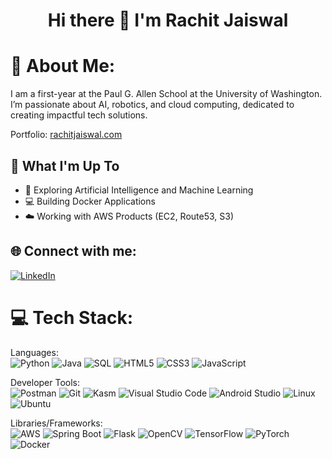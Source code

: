 <h1 align="center">Hi there 👋 I'm Rachit Jaiswal</h1>

# 💫 About Me:
I am a first-year at the Paul G. Allen School at the University of Washington. I’m passionate about AI, robotics, and cloud computing, dedicated to creating impactful tech solutions.

Portfolio: [rachitjaiswal.com](https://www.rachitjaiswal.com/)

## 🚀 What I'm Up To

- 🤖 Exploring Artificial Intelligence and Machine Learning
- 💻 Building Docker Applications
- ☁️ Working with AWS Products (EC2, Route53, S3)

## 🌐 Connect with me:
[![LinkedIn](https://img.shields.io/badge/LinkedIn-%230077B5.svg?logo=linkedin&logoColor=white)](https://www.linkedin.com/in/rachit-jaiswal-a534b5196/)

# 💻 Tech Stack:
Languages:  
![Python](https://img.shields.io/badge/python-%233776AB.svg?style=for-the-badge&logo=python&logoColor=white)  ![Java](https://img.shields.io/badge/java-%23ED8B00.svg?style=for-the-badge&logo=java&logoColor=white)  ![SQL](https://img.shields.io/badge/sql-%2307405e.svg?style=for-the-badge&logo=postgresql&logoColor=white)  ![HTML5](https://img.shields.io/badge/html5-%23E34F26.svg?style=for-the-badge&logo=html5&logoColor=white)  ![CSS3](https://img.shields.io/badge/css3-%231572B6.svg?style=for-the-badge&logo=css3&logoColor=white)  ![JavaScript](https://img.shields.io/badge/javascript-%23323330.svg?style=for-the-badge&logo=javascript&logoColor=%23F7DF1E)  

Developer Tools:  
![Postman](https://img.shields.io/badge/Postman-FF6C37?style=for-the-badge&logo=postman&logoColor=white)  ![Git](https://img.shields.io/badge/git-%23F05033.svg?style=for-the-badge&logo=git&logoColor=white)  ![Kasm](https://img.shields.io/badge/Kasm-%230A84FF.svg?style=for-the-badge&logo=kasmit&logoColor=white)  ![Visual Studio Code](https://img.shields.io/badge/Visual%20Studio%20Code-0078d7.svg?style=for-the-badge&logo=visual-studio-code&logoColor=white)  ![Android Studio](https://img.shields.io/badge/Android%20Studio-%233DDC84.svg?style=for-the-badge&logo=android-studio&logoColor=white)  ![Linux](https://img.shields.io/badge/Linux-FCC624?style=for-the-badge&logo=linux&logoColor=black)  ![Ubuntu](https://img.shields.io/badge/Ubuntu-E95420?style=for-the-badge&logo=ubuntu&logoColor=white)  

Libraries/Frameworks:  
![AWS](https://img.shields.io/badge/AWS-%23232F3E.svg?style=for-the-badge&logo=amazon-aws&logoColor=white)  ![Spring Boot](https://img.shields.io/badge/Spring_Boot-F2F4F9?style=for-the-badge&logo=spring-boot)  ![Flask](https://img.shields.io/badge/Flask-%23000.svg?style=for-the-badge&logo=flask&logoColor=white)  ![OpenCV](https://img.shields.io/badge/OpenCV-%23FFBB00.svg?style=for-the-badge&logo=opencv&logoColor=white)  ![TensorFlow](https://img.shields.io/badge/TensorFlow-%23FF6F00.svg?style=for-the-badge&logo=tensorflow&logoColor=white)  ![PyTorch](https://img.shields.io/badge/PyTorch-%23EE4C2C.svg?style=for-the-badge&logo=pytorch&logoColor=white)  ![Docker](https://img.shields.io/badge/docker-%230db7ed.svg?style=for-the-badge&logo=docker&logoColor=white)  
